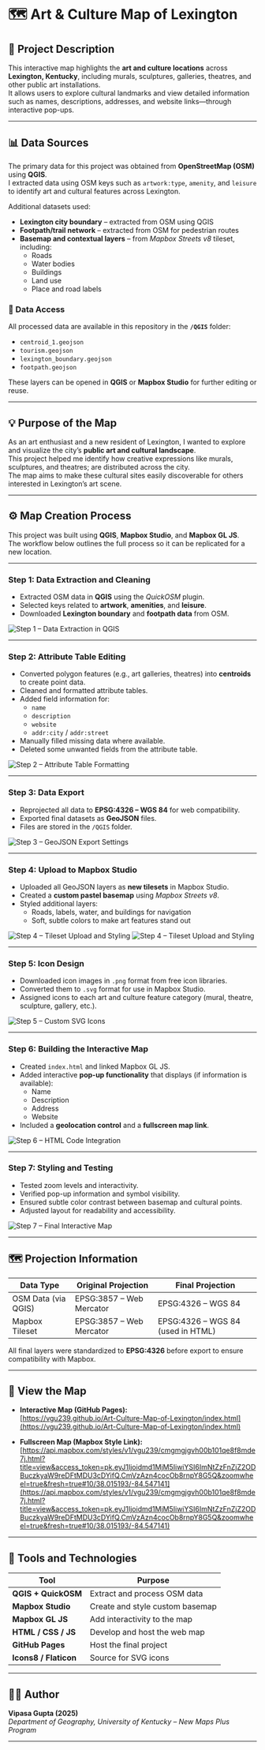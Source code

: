 # 🗺️ Art & Culture Map of Lexington

## 📘 Project Description

This interactive map highlights the **art and culture locations** across **Lexington, Kentucky**, including murals, sculptures, galleries, theatres, and other public art installations.  
It allows users to explore cultural landmarks and view detailed information such as names, descriptions, addresses, and website links—through interactive pop-ups.

---

## 📊 Data Sources

The primary data for this project was obtained from **OpenStreetMap (OSM)** using **QGIS**.  
I extracted data using OSM keys such as `artwork:type`, `amenity`, and `leisure` to identify art and cultural features across Lexington.

Additional datasets used:
- **Lexington city boundary** – extracted from OSM using QGIS  
- **Footpath/trail network** – extracted from OSM for pedestrian routes  
- **Basemap and contextual layers** – from *Mapbox Streets v8* tileset, including:
  - Roads  
  - Water bodies  
  - Buildings  
  - Land use  
  - Place and road labels  

### 🔗 Data Access
All processed data are available in this repository in the **`/QGIS`** folder:
- `centroid_1.geojson`
- `tourism.geojson`  
- `lexington_boundary.geojson`  
- `footpath.geojson`

These layers can be opened in **QGIS** or **Mapbox Studio** for further editing or reuse.

---

## 💡 Purpose of the Map

As an art enthusiast and a new resident of Lexington, I wanted to explore and visualize the city’s **public art and cultural landscape**.  
This project helped me identify how creative expressions like murals, sculptures, and theatres; are distributed across the city.  
The map aims to make these cultural sites easily discoverable for others interested in Lexington’s art scene.

---

## ⚙️ Map Creation Process

This project was built using **QGIS**, **Mapbox Studio**, and **Mapbox GL JS**.  
The workflow below outlines the full process so it can be replicated for a new location.

---

### **Step 1: Data Extraction and Cleaning**
- Extracted OSM data in **QGIS** using the *QuickOSM* plugin.  
- Selected keys related to **artwork**, **amenities**, and **leisure**.  
- Downloaded **Lexington boundary** and **footpath data** from OSM.

![Step 1 – Data Extraction in QGIS](Project_screenshots/1.png)

---

### **Step 2: Attribute Table Editing**
- Converted polygon features (e.g., art galleries, theatres) into **centroids** to create point data.  
- Cleaned and formatted attribute tables.  
- Added field information for:
  - `name`
  - `description`
  - `website`
  - `addr:city` / `addr:street`
- Manually filled missing data where available.
- Deleted some unwanted fields from the attribute table.

![Step 2 – Attribute Table Formatting](Project_screenshots/2.png)

---

### **Step 3: Data Export**
- Reprojected all data to **EPSG:4326 – WGS 84** for web compatibility.  
- Exported final datasets as **GeoJSON** files.  
- Files are stored in the `/QGIS` folder.

![Step 3 – GeoJSON Export Settings](Project_screenshots/3.png)

---

### **Step 4: Upload to Mapbox Studio**
- Uploaded all GeoJSON layers as **new tilesets** in Mapbox Studio.  
- Created a **custom pastel basemap** using *Mapbox Streets v8*.  
- Styled additional layers:
  - Roads, labels, water, and buildings for navigation
  - Soft, subtle colors to make art features stand out

![Step 4 – Tileset Upload and Styling](Project_screenshots/4.png)
![Step 4 – Tileset Upload and Styling](Project_screenshots/5.png)

---

### **Step 5: Icon Design**
- Downloaded icon images in `.png` format from free icon libraries.  
- Converted them to `.svg` format for use in Mapbox Studio.  
- Assigned icons to each art and culture feature category (mural, theatre, sculpture, gallery, etc.).

![Step 5 – Custom SVG Icons](Project_screenshots/6.png)

---

### **Step 6: Building the Interactive Map**
- Created `index.html` and linked Mapbox GL JS.  
- Added interactive **pop-up functionality** that displays (if information is available):
  - Name  
  - Description  
  - Address  
  - Website 
- Included a **geolocation control** and a **fullscreen map link**.

![Step 6 – HTML Code Integration](Project_screenshots/7.png)

---

### **Step 7: Styling and Testing**
- Tested zoom levels and interactivity.  
- Verified pop-up information and symbol visibility.  
- Ensured subtle color contrast between basemap and cultural points.  
- Adjusted layout for readability and accessibility.

![Step 7 – Final Interactive Map](Project_screenshots/8.png)

---

## 🗺️ Projection Information

| Data Type | Original Projection | Final Projection |
|------------|---------------------|------------------|
| OSM Data (via QGIS) | EPSG:3857 – Web Mercator | EPSG:4326 – WGS 84 |
| Mapbox Tileset | EPSG:3857 – Web Mercator | EPSG:4326 – WGS 84 (used in HTML) |

All final layers were standardized to **EPSG:4326** before export to ensure compatibility with Mapbox.

---

## 🔗 View the Map

- **Interactive Map (GitHub Pages):**  
  [https://vgu239.github.io/Art-Culture-Map-of-Lexington/index.html](https://vgu239.github.io/Art-Culture-Map-of-Lexington/index.html)

- **Fullscreen Map (Mapbox Style Link):**  
  [https://api.mapbox.com/styles/v1/vgu239/cmgmgjgvh00b101qe8f8mde7j.html?title=view&access_token=pk.eyJ1Ijoidmd1MjM5IiwiYSI6ImNtZzFnZjZ2ODBuczkyaW9reDFtMDU3cDYifQ.CmVzAzn4cocOb8rnpY8G5Q&zoomwheel=true&fresh=true#10/38.015193/-84.547141](https://api.mapbox.com/styles/v1/vgu239/cmgmgjgvh00b101qe8f8mde7j.html?title=view&access_token=pk.eyJ1Ijoidmd1MjM5IiwiYSI6ImNtZzFnZjZ2ODBuczkyaW9reDFtMDU3cDYifQ.CmVzAzn4cocOb8rnpY8G5Q&zoomwheel=true&fresh=true#10/38.015193/-84.547141)

---

## 🧭 Tools and Technologies

| Tool | Purpose |
|------|----------|
| **QGIS + QuickOSM** | Extract and process OSM data |
| **Mapbox Studio** | Create and style custom basemap |
| **Mapbox GL JS** | Add interactivity to the map |
| **HTML / CSS / JS** | Develop and host the web map |
| **GitHub Pages** | Host the final project |
| **Icons8 / Flaticon** | Source for SVG icons |

---

## 👩‍🎓 Author

**Vipasa Gupta (2025)**  
*Department of Geography, University of Kentucky – New Maps Plus Program*

---


